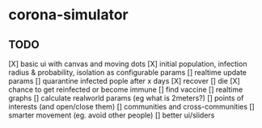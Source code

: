 # corona-simulator

## TODO
[X] basic ui with canvas and moving dots
[X] initial population, infection radius & probability, isolation as configurable params
[] realtime update params
[] quarantine infected pople after x days
[X] recover
[] die
[X] chance to get reinfected or become immune
[] find vaccine
[] realtime graphs
[] calculate realworld params (eg what is 2meters?)
[] points of interests (and open/close them)
[] communities and cross-communities
[] smarter movement (eg. avoid other people)
[] better ui/sliders